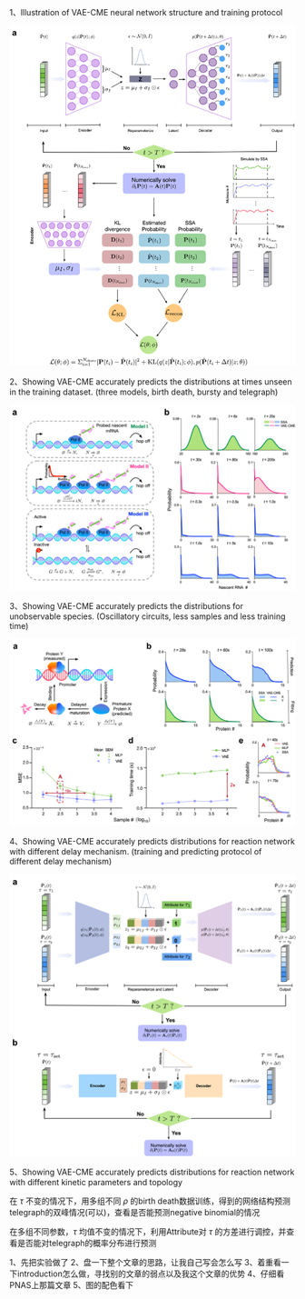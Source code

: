 1、lllustration of VAE-CME neural network structure and training protocol

![fig1](Fig1.png)

2、Showing VAE-CME accurately predicts the distributions at times unseen in the training dataset. (three models, birth death, bursty and telegraph)

![fig1](Fig2.png)

3、Showing VAE-CME accurately predicts the distributions for unobservable species. (Oscillatory circuits, less samples and less training time)

![fig3](Fig3.png)

4、Showing VAE-CME accurately predicts distributions for reaction network with different delay mechanism. (training and predicting protocol of different delay mechanism)

![fig3](Fig4.png)


5、Showing VAE-CME accurately predicts distributions for reaction network with different kinetic parameters and topology
 <!-- prediction performance of different topology with different delay mechanism -->
在 $\tau$ 不变的情况下，用多组不同 $\rho$ 的birth death数据训练，得到的网络结构预测telegraph的双峰情况(可以)，查看是否能预测negative binomial的情况

在多组不同参数，$\tau$ 均值不变的情况下，利用Attribute对 $\tau$ 的方差进行调控，并查看是否能对telegraph的概率分布进行预测

1、先把实验做了
2、盘一下整个文章的思路，让我自己写会怎么写
3、着重看一下introduction怎么做，寻找别的文章的弱点以及我这个文章的优势
4、仔细看PNAS上那篇文章
5、图的配色看下




